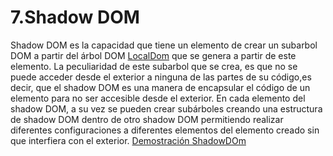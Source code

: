 # 7.Shadow DOM

Shadow DOM es la capacidad que tiene un elemento de crear un subarbol DOM a partir del árbol DOM [LocalDom](./localDom.md) que se genera a partir de este elemento. 
La peculiaridad de este subarbol que se crea, es que no se puede acceder desde el exterior a ninguna de las partes de su código,es decir, que el shadow DOM es una manera de encapsular el código de un elemento para no ser accesible desde el exterior.
En cada elemento del shadow DOM, a su vez se pueden crear subárboles creando una estructura de shadow DOM dentro de otro shadow DOM permitiendo realizar diferentes configuraciones a diferentes elementos del elemento creado sin que interfiera con el exterior.
[Demostración ShadowDOm](https://shop.polymer-project.org/)